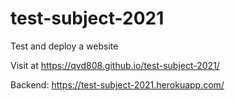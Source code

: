 # test-subject-2021

Test and deploy a website

Visit at https://qvd808.github.io/test-subject-2021/

Backend: https://test-subject-2021.herokuapp.com/
